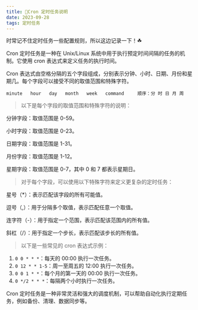 ```yaml
---
title: 🫡Cron 定时任务说明
date: 2023-09-28
tags: 定时任务
---
```


时常记不住定时任务一些配置规则，所以这边记录一下！☘

Cron 定时任务是一种在 Unix/Linux 系统中用于执行预定时间间隔的任务的机制。它使用 cron 表达式来定义任务的执行时间。

Cron 表达式由空格分隔的五个字段组成，分别表示分钟、小时、日期、月份和星期几。每个字段可以接受不同的取值范围和特殊字符。

```shell
minute   hour   day   month   week   command     顺序：分 时 日 月 周

```
<!--more-->
>以下是每个字段的取值范围和特殊字符的说明：

分钟字段：取值范围是 0-59。

小时字段：取值范围是 0-23。

日期字段：取值范围是 1-31。

月份字段：取值范围是 1-12。

星期字段：取值范围是 0-7，其中 0 和 7 都表示星期日。

> 对于每个字段，可以使用以下特殊字符来定义更复杂的定时任务：

星号（*）：表示匹配该字段的所有可能值。

逗号（,）：用于分隔多个取值，表示匹配任意一个取值。

连字符（-）：用于指定一个范围，表示匹配该范围内的所有值。

斜杠（/）：用于指定一个步长，表示匹配该步长的所有值。


> 以下是一些常见的 cron 表达式示例：


1. `0 0 * * *`：每天的 00:00 执行一次任务。
2. `0 12 * * 1-5`：周一至周五的 12:00 执行一次任务。
3. `0 0 1 * *`：每个月的第一天的 00:00 执行一次任务。
4. `0 */2 * * *`：每隔两个小时执行一次任务。

Cron 定时任务是一种非常灵活和强大的调度机制，可以帮助自动化执行定期任务，例如备份、清理、数据同步等。